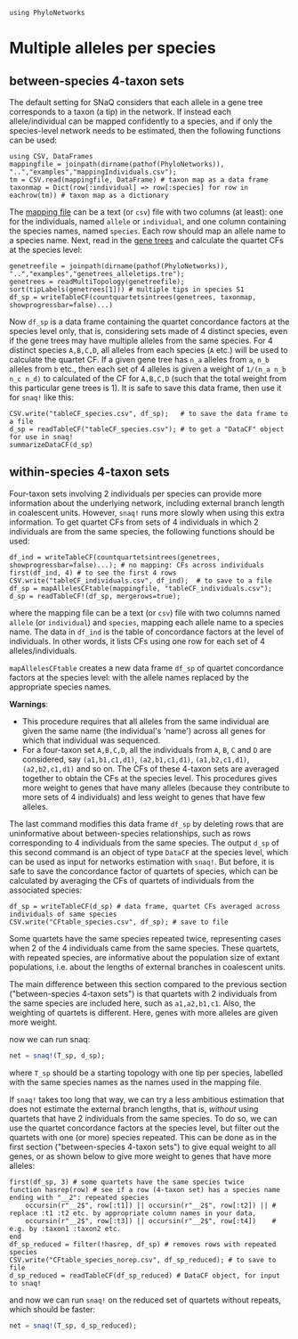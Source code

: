 ```@setup multialleles
using PhyloNetworks
```

# Multiple alleles per species

## between-species 4-taxon sets

The default setting for SNaQ considers that each allele in a gene tree corresponds
to a taxon (a tip) in the network. If instead each allele/individual can be mapped confidently
to a species, and if only the species-level network needs to be estimated,
then the following functions can be used:

```@repl multialleles
using CSV, DataFrames
mappingfile = joinpath(dirname(pathof(PhyloNetworks)), "..","examples","mappingIndividuals.csv");
tm = CSV.read(mappingfile, DataFrame) # taxon map as a data frame
taxonmap = Dict(row[:individual] => row[:species] for row in eachrow(tm)) # taxon map as a dictionary
```

The [mapping file](https://github.com/crsl4/PhyloNetworks/blob/master/examples/mappingIndividuals.csv)
can be a text (or `csv`) file with two columns (at least):
one for the individuals, named `allele` or `individual`,
and one column containing the species names, named `species`.
Each row should map an allele name to a species name.
Next, read in the [gene trees](https://github.com/crsl4/PhyloNetworks/blob/master/examples/genetrees_alleletips.tre)
and calculate the quartet CFs at the species level:


```@repl multialleles
genetreefile = joinpath(dirname(pathof(PhyloNetworks)), "..","examples","genetrees_alleletips.tre");
genetrees = readMultiTopology(genetreefile);
sort(tipLabels(genetrees[1])) # multiple tips in species S1
df_sp = writeTableCF(countquartetsintrees(genetrees, taxonmap, showprogressbar=false)...)
```

Now `df_sp` is a data frame containing the quartet concordance factors
at the species level only, that is, considering sets made of 4 distinct species,
even if the gene trees may have multiple alleles from the same species.
For 4 distinct species `A,B,C,D`, all alleles from each species (`A` etc.)
will be used to calculate the quartet CF. If a given gene tree has
`n_a` alleles from `a`, `n_b` alleles from `b` etc., then
each set of 4 alleles is given a weight of `1/(n_a n_b n_c n_d)`
to calculated of the CF for `A,B,C,D` (such that the total weight from
this particular gene trees is 1).
It is safe to save this data frame, then use it for `snaq!` like this:

```@repl multialleles
CSV.write("tableCF_species.csv", df_sp);   # to save the data frame to a file
d_sp = readTableCF("tableCF_species.csv"); # to get a "DataCF" object for use in snaq!
summarizeDataCF(d_sp)
```

## within-species 4-taxon sets

Four-taxon sets involving 2 individuals per species can provide more
information about the underlying network, including external branch
length in coalescent units. However, `snaq!` runs more slowly when
using this extra information. To get quartet CFs from sets of 4 individuals
in which 2 individuals are from the same species, the following functions
should be used:

```@repl multialleles
df_ind = writeTableCF(countquartetsintrees(genetrees, showprogressbar=false)...); # no mapping: CFs across individuals
first(df_ind, 4) # to see the first 4 rows
CSV.write("tableCF_individuals.csv", df_ind);  # to save to a file
df_sp = mapAllelesCFtable(mappingfile, "tableCF_individuals.csv");
d_sp = readTableCF!(df_sp, mergerows=true);
```
where the mapping file can be a text (or `csv`) file with two columns
named `allele` (or `individual`) and `species`, mapping each allele name to a species name.
The data in `df_ind` is the table of concordance factors at the level of individuals.
In other words, it lists CFs using one row for each set of 4 alleles/individuals.

`mapAllelesCFtable` creates a new data frame `df_sp` of quartet concordance factors at the
species level: with the allele names replaced by the appropriate species names.

**Warnings**:
- This procedure requires that all alleles from the same
  individual are given the same name (the individual's 'name') across
  all genes for which that individual was sequenced.
- For a four-taxon set `A,B,C,D`, all the individuals from `A`, `B`, `C` and `D`
  are considered, say `(a1,b1,c1,d1)`, `(a2,b1,c1,d1)`, `(a1,b2,c1,d1)`, `(a2,b2,c1,d1)`
  and so on. The CFs of these 4-taxon sets are averaged together to obtain the
  CFs at the species level. This procedures gives more weight to genes that have
  many alleles (because they contribute to more sets of 4 individuals) and less
  weight to genes that have few alleles.

The last command modifies this data frame `df_sp` by deleting rows that are uninformative
about between-species relationships, such as rows corresponding to 4 individuals from the
same species. The output `d_sp` of this second command is an object of type `DataCF` at the
species level, which can be used as input for networks estimation with `snaq!`.
But before, it is safe to save the concordance factor of quartets of species,
which can be calculated by averaging the CFs of quartets of individuals
from the associated species:

```@repl multialleles
df_sp = writeTableCF(d_sp) # data frame, quartet CFs averaged across individuals of same species
CSV.write("CFtable_species.csv", df_sp); # save to file
```

Some quartets have the same species repeated twice,
representing cases when 2 of the 4 individuals came from the same species.
These quartets, with repeated species, are informative about the population
size of extant populations, i.e. about the lengths of external branches in
coalescent units.

The main difference between this section compared to the previous section
("between-species 4-taxon sets") is that quartets with 2 individuals from
the same species are included here, such as `a1,a2,b1,c1`.
Also, the weighting of quartets is different. Here, genes with more alleles
are given more weight.

now we can run snaq:

```julia
net = snaq!(T_sp, d_sp);
```
where `T_sp` should be a starting topology with one tip per species,
labelled with the same species names as the names used in the mapping file.

If `snaq!` takes too long that way, we can try a less ambitious estimation
that does not estimate the external branch lengths, that is,
*without* using quartets that have 2 individuals from the same species.
To do so, we can use the quartet concordance factors at the species level,
but filter out the quartets with one (or more) species repeated.
This can be done as in the first section ("between-species 4-taxon sets")
to give equal weight to all genes,
or as shown below to give more weight to genes that have more alleles:

```@repl multialleles
first(df_sp, 3) # some quartets have the same species twice
function hasrep(row) # see if a row (4-taxon set) has a species name ending with "__2": repeated species
    occursin(r"__2$", row[:t1]) || occursin(r"__2$", row[:t2]) || # replace :t1 :t2 etc. by appropriate column names in your data,
    occursin(r"__2$", row[:t3]) || occursin(r"__2$", row[:t4])    # e.g. by :taxon1 :taxon2 etc.
end
df_sp_reduced = filter(!hasrep, df_sp) # removes rows with repeated species
CSV.write("CFtable_species_norep.csv", df_sp_reduced); # to save to file
d_sp_reduced = readTableCF(df_sp_reduced) # DataCF object, for input to snaq!
```

and now we can run `snaq!` on the reduced set of quartets without repeats,
which should be faster:

```julia
net = snaq!(T_sp, d_sp_reduced);
```
